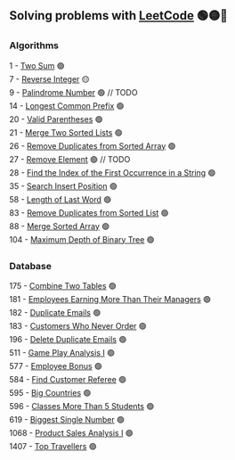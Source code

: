 ## Solving problems with [LeetCode](https://leetcode.com/problemset/) 🟢🟡🔴

### Algorithms

1 - [Two Sum](src/algorithms/easy/TwoSum.java) 🟢<br>
7 - [Reverse Integer](src/algorithms/medium/ReverseInteger.java) 🟡<br>
9 - [Palindrome Number]() 🟢 // TODO <br>
14 - [Longest Common Prefix](src/algorithms/easy/LongestCommonPrefix.java) 🟢<br>
20 - [Valid Parentheses](src/algorithms/easy/ValidParentheses.java) 🟢<br>
21 - [Merge Two Sorted Lists](src/algorithms/easy/MergeTwoSortedLists.java) 🟢<br>
26 - [Remove Duplicates from Sorted Array](src/algorithms/easy/RemoveDuplicatesFromSortedArray.java) 🟢<br>
27 - [Remove Element]() 🟢 // TODO <br>
28 - [Find the Index of the First Occurrence in a String](src/algorithms/easy/FindTheIndexOfTheFirstOccurrenceInString.java) 🟢<br>
35 - [Search Insert Position](src/algorithms/easy/SearchInsertPosition.java) 🟢<br>
58 - [Length of Last Word](src/algorithms/easy/LengthOfLastWord.java) 🟢<br>
83 - [Remove Duplicates from Sorted List](src/algorithms/easy/RemoveDuplicatesFromSortedList.java) 🟢<br>
88 - [Merge Sorted Array](src/algorithms/easy/MergeSortedArray.java) 🟢<br>
104 - [Maximum Depth of Binary Tree](src/algorithms/easy/MaximumDepthOfBinaryTree.java) 🟢<br>

### Database

175 - [Combine Two Tables](src/database/easy/combine-two-tables.sql) 🟢<br>
181 - [Employees Earning More Than Their Managers](src/database/easy/employees-earning-more-than-their-managers.sql) 🟢<br>
182 - [Duplicate Emails](src/database/easy/duplicate-emails.sql) 🟢<br>
183 - [Customers Who Never Order](src/database/easy/customers-who-never-order.sql) 🟢<br>
196 - [Delete Duplicate Emails](src/database/easy/delete-duplicate-emails.sql) 🟢<br>
511 - [Game Play Analysis I](src/database/easy/game-play-analysis-i.sql) 🟢<br>
577 - [Employee Bonus](src/database/easy/employee-bonus.sql) 🟢<br>
584 - [Find Customer Referee](src/database/easy/find-customer-referee.sql) 🟢<br>
595 - [Big Countries](src/database/easy/big-countries.sql) 🟢<br>
596 - [Classes More Than 5 Students](src/database/easy/classes-more-than-5-students.sql) 🟢<br>
619 - [Biggest Single Number](src/database/easy/biggest-single-number.sql) 🟢<br>
1068 - [Product Sales Analysis I](src/database/easy/product-sales-analysis-i.sql) 🟢<br>
1407 - [Top Travellers](src/database/easy/top-travellers.sql) 🟢<br>

